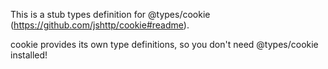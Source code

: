 This is a stub types definition for @types/cookie (https://github.com/jshttp/cookie#readme).

cookie provides its own type definitions, so you don't need @types/cookie installed!